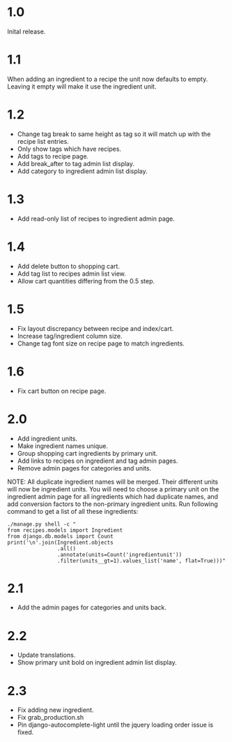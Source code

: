 1.0
===
Inital release.

1.1
===
When adding an ingredient to a recipe the unit now defaults to empty. Leaving it empty will make it use the ingredient unit.

1.2
===
* Change tag break to same height as tag so it will match up with the recipe list entries.
* Only show tags which have recipes.
* Add tags to recipe page.
* Add break_after to tag admin list display.
* Add category to ingredient admin list display.

1.3
===
* Add read-only list of recipes to ingredient admin page.

1.4
===
* Add delete button to shopping cart.
* Add tag list to recipes admin list view.
* Allow cart quantities differing from the 0.5 step.

1.5
===
* Fix layout discrepancy between recipe and index/cart.
* Increase tag/ingredient column size.
* Change tag font size on recipe page to match ingredients.

1.6
===
* Fix cart button on recipe page.

2.0
===
* Add ingredient units.
* Make ingredient names unique.
* Group shopping cart ingredients by primary unit.
* Add links to recipes on ingredient and tag admin pages.
* Remove admin pages for categories and units.

NOTE:
All duplicate ingredient names will be merged. Their different units will now be ingredient units.
You will need to choose a primary unit on the ingredient admin page for all ingredients which had duplicate names, and add conversion factors to the non-primary ingredient units.
Run following command to get a list of all these ingredients:
```
./manage.py shell -c "
from recipes.models import Ingredient
from django.db.models import Count
print('\n'.join(Ingredient.objects
                .all()
                .annotate(units=Count('ingredientunit'))
                .filter(units__gt=1).values_list('name', flat=True)))"
```

2.1
===
* Add the admin pages for categories and units back.

2.2
===
* Update translations.
* Show primary unit bold on ingredient admin list display.

2.3
===
* Fix adding new ingredient.
* Fix grab_production.sh
* Pin django-autocomplete-light until the jquery loading order issue is fixed.
